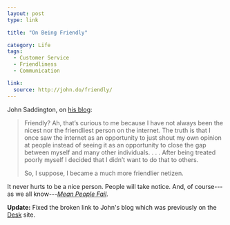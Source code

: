 ```yaml
---
layout: post
type: link

title: "On Being Friendly"

category: Life
tags:
  - Customer Service
  - Friendliness
  - Communication

link:
  source: http://john.do/friendly/
---
```


John Saddington, on [his blog](https://web.archive.org/web/20201130045512/https://john.do/friendly/):

> Friendly? Ah, that’s curious to me because I have not always been the nicest nor the friendliest
> person on the internet. The truth is that I once saw the internet as an opportunity to just shout
> my own opinion at people instead of seeing it as an opportunity to close the gap between myself
> and many other individuals. . . . After being treated poorly myself I decided that I didn’t want
> to do that to others.
>
> So, I suppose, I became a much more friendlier netizen.

It never hurts to be a nice person. People will take notice. And, of course---as we all
know---[_Mean People Fail_](http://paulgraham.com/mean.html).

**Update:** Fixed the broken link to John's blog which was previously on the [Desk](http://desk.pm)
site.
